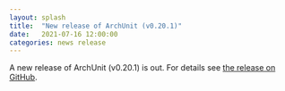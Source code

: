 ```yaml
---
layout: splash
title:  "New release of ArchUnit (v0.20.1)"
date:   2021-07-16 12:00:00
categories: news release
---
```


A new release of ArchUnit (v0.20.1) is out. For details see [the release on GitHub](https://github.com/TNG/ArchUnit/releases/tag/v0.20.1 "ArchUnit v0.20.1 on GitHub").
